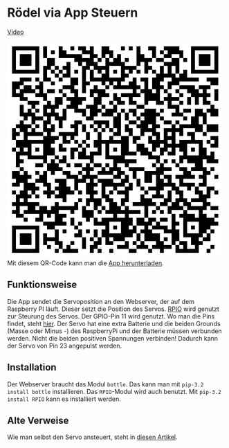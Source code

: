 Rödel via App Steuern
=====================

[Video](https://www.youtube.com/watch?v=wF0yfeDUJzY&feature=youtu.be)

[![roboterapp.apk](roboterapp.apk.qrcode.png)](https://github.com/niccokunzmann/rustyrobots/raw/master/roedel/raspberrypi/roboterapp.apk)  
Mit diesem QR-Code kann man die [App herunterladen](https://github.com/niccokunzmann/rustyrobots/raw/master/roedel/raspberrypi/roboterapp.apk).

Funktionsweise
--------------

Die App sendet die Servoposition an den Webserver, der auf dem Raspberry PI läuft. Dieser setzt die Position des Servos. [RPIO](http://pythonhosted.org/RPIO/pwm_py.html) wird genutzt zur Steurung des Servos. Der GPIO-Pin 11 wird genutzt. Wo man die Pins findet, steht [hier](http://www.raspberrypi-spy.co.uk/2012/06/simple-guide-to-the-rpi-gpio-header-and-pins/). Der Servo hat eine extra Batterie und die beiden Grounds (Masse oder Minus -) des RaspberryPi und der Batterie müssen verbunden werden. Nicht die beiden positiven Spannungen verbinden! Dadurch kann der Servo von Pin 23 angepulst werden.

Installation
------------

Der Webserver braucht das Modul `bottle`. 
Das kann man mit `pip-3.2 install bottle` installieren. Das `RPIO`-Modul wird auch benutzt. Mit `pip-3.2 install RPIO` kann es installiert werden. 

Alte Verweise
-------------

Wie man selbst den Servo ansteuert, steht in [diesen Artikel](http://www.doctormonk.com/2012/07/raspberry-pi-gpio-driving-servo.html).
